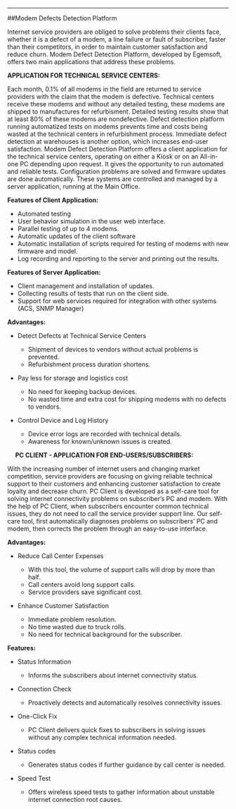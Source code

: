 - - -
##Modem Defects Detection Platform

Internet service providers are obliged to solve problems their clients face, whether it is a defect of a modem, a line failure or fault of subscriber, faster than their competitors, in order to maintain customer satisfaction and reduce churn. Modem Defect Detection Platform, developed by Egemsoft, offers two main applications that address these problems. 

**APPLICATION FOR TECHNICAL SERVICE CENTERS:**

Each month, 0.1%  of  all modems in the field are returned to service providers with the claim that the modem is defective. Technical centers receive these modems and without any detailed testing, these modems are shipped to manufactures for refurbisment. Detailed testing results show that at least  80% of these modems are nondefective. Defect detection platform running automatized tests on modems prevents time and costs being wasted  at the technical centers in refurbishment process. Immediate defect detection at warehouses is another option, which increases end-user satisfaction.
Modem Defect Detection Platform offers a client application for the technical service centers, operating on either a Kiosk or on an All-in-one PC depending upon request. It gives the opportunity to run automated and reliable tests. Configuration problems are solved and firmware updates are done automatically. These systems are controlled and managed by a server application, running at the Main Office.  

**Features of Client Application:**

- Automated testing
- User behavior simulation in the user web interface.
- Parallel testing of up to 4 modems. 
- Automatic updates  of  the client software
- Automatic installation of scripts required for testing of modems with new firmware and model. 
- Log recording and reporting to the server and printing out the results.

**Features of Server Application:**

- Client management and installation of updates.
- Collecting results of tests that run on the client side.
- Support for web services required for integration with other systems (ACS, SNMP Manager)


**Advantages:**

- Detect Defects at Technical Service Centers

	- Shipment of devices to vendors without actual problems is prevented.
	- Refurbishment process duration shortens. 

- Pay less for storage and logistics cost

	- No need for keeping backup devices. 
	- No wasted time and extra cost for shipping modems with no defects to vendors.

- Control Device and Log History

	- Device error logs are recorded with technical details.
	- Awareness for known/unknown issues is created. 

 
**PC CLIENT - APPLICATION FOR END-USERS/SUBSCRIBERS:**

With the increasing number of internet users and changing market competition, service providers are focusing on giving reliable technical support to their customers and enhancing customer satisfaction to create loyalty and decrease churn. PC Client  is developed as a self-care tool for solving internet connectivity problems on subscriber’s PC and modem.
With the help of PC Client, when subscribers encounter common technical issues, they do not need to call the service provider support line. Our self-care tool, first automatically diagnoses problems on subscribers’ PC and modem, then corrects the problem through an easy-to-use interface.

**Advantages:**

- Reduce Call Center Expenses

	- With this tool, the volume of support calls will drop by more than half. 
	- Call centers avoid long support calls.
	- Service providers save significant cost. 

- Enhance Customer Satisfaction

	- Immediate problem resolution.
	- No time wasted due to truck rolls. 
	- No need for technical background for the subscriber.


**Features:**

- Status Information
	- Informs the subscribers about internet connectivity status. 

- Connection Check
	- Proactively detects and automatically resolves connectivity issues. 

- One-Click Fix
	- PC Client delivers quick fixes to subscribers in solving issues without any complex technical information needed.

- Status codes
	- Generates status codes if further guidance by call center is needed. 

- Speed Test
	- Offers wireless speed tests to gather information about unstable internet connection root causes. 
